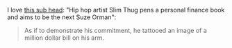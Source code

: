 I love [this sub head](https://money.usnews.com/money/blogs/alpha-consumer/2012/08/14/how-to-be-rich-like-a-rap-star?fbclid=IwAR1U3NCBQ_4i99Ha2MiWdRbzr80AkcE1erxW8dBkoHo3SeJTi8yMafA3Npo): "Hip hop artist Slim Thug pens a personal finance book and aims to be the next Suze Orman":

> As if to demonstrate his commitment, he tattooed an image of a million dollar bill on his arm.